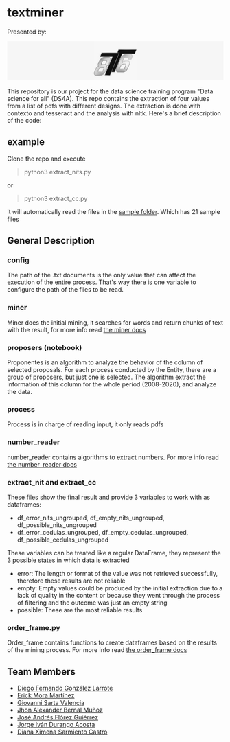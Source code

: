 # textminer

Presented by:

![team 86](images/logoteam.png)

This repository is our project for the data science training program "Data science for all" (DS4A). This repo contains the extraction of four values from a list of pdfs with different designs. The extraction is done with contexto and tesseract and the analysis with nltk. Here's a brief description of the code:

## example

Clone the repo and execute

> python3 extract_nits.py

or

> python3 extract_cc.py

it will automatically read the files in the [sample folder](textminer/tree/master/sample). Which has 21 sample files

## General Description

### config

The path of the .txt documents is the only value that can affect the execution of the entire process. That's way there is one variable to configure the path of the files to be read.

### miner

Miner does the initial mining, it searches for words and return chunks of text with the result, for more info read [the miner docs](docs/miner.md)

### proposers (notebook)

Proponentes is an algorithm to analyze the behavior of the column of selected proposals. For each process conducted by the Entity, there are a group of proposers, but just one is selected. The algorithm extract the information of this column for the whole period (2008-2020), and analyze the data.

### process

Process is in charge of reading input, it only reads pdfs

### number_reader

number_reader contains algorithms to extract numbers. For more info read [the number_reader docs](docs/number_reader.md)

### extract_nit and extract_cc

These files show the final result and provide 3 variables to work with as dataframes:

- df_error_nits_ungrouped, df_empty_nits_ungrouped, df_possible_nits_ungrouped
- df_error_cedulas_ungrouped, df_empty_cedulas_ungrouped, df_possible_cedulas_ungrouped

These variables can be treated like a regular DataFrame, they represent the 3 possible states in which data is extracted

- error: The length or format of the value was not retrieved successfully, therefore these results are not reliable
- empty: Empty values could be produced by the initial extraction due to a lack of quality in the content or because they went through the process of filtering and the outcome was just an empty string
- possible: These are the most reliable results

### order_frame.py

Order_frame contains functions to create dataframes based on the results of the mining process. For more info read [the order_frame docs](docs/order_frame.md)

## Team Members

- [Diego Fernando González Larrote](https://github.com/dfgonzalezla)
- [Erick Mora Martínez](https://github.com/egmoram-git)
- [Giovanni Sarta Valencia](https://github.com/gsarta)
- [Jhon Alexander Bernal Muñoz](https://github.com/LEXsB)
- [José Andrés Flórez Guiérrez](https://github.com/jaflorezg)
- [Jorge Iván Durango Acosta](https://github.com/duacos)
- [Diana Ximena Sarmiento Castro](https://github.com/dxsarmiento)
